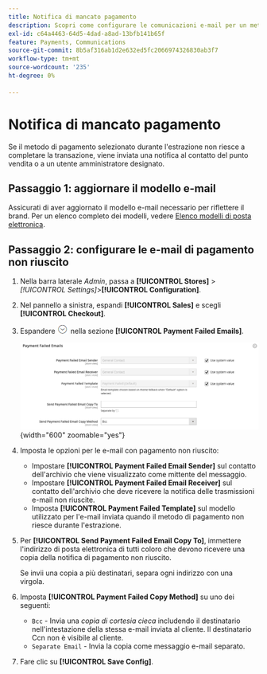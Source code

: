 ```yaml
---
title: Notifica di mancato pagamento
description: Scopri come configurare le comunicazioni e-mail per un metodo di pagamento che non riesce a completare una transazione.
exl-id: c64a4463-64d5-4dad-a8ad-13bfb141b65f
feature: Payments, Communications
source-git-commit: 8b5af316ab1d2e632ed5fc2066974326830ab3f7
workflow-type: tm+mt
source-wordcount: '235'
ht-degree: 0%

---
```


# Notifica di mancato pagamento

Se il metodo di pagamento selezionato durante l&#39;estrazione non riesce a completare la transazione, viene inviata una notifica al contatto del punto vendita o a un utente amministratore designato.

## Passaggio 1: aggiornare il modello e-mail

Assicurati di aver aggiornato il modello e-mail necessario per riflettere il brand. Per un elenco completo dei modelli, vedere [Elenco modelli di posta elettronica](../systems/email-templates.md#email-template-list).

## Passaggio 2: configurare le e-mail di pagamento non riuscito

1. Nella barra laterale _Admin_, passa a **[!UICONTROL Stores]** > _[!UICONTROL Settings]_>**[!UICONTROL Configuration]**.

1. Nel pannello a sinistra, espandi **[!UICONTROL Sales]** e scegli **[!UICONTROL Checkout]**.

1. Espandere ![Il selettore di espansione](../assets/icon-display-expand.png) nella sezione **[!UICONTROL Payment Failed Emails]**.

   ![E-Mail Di Pagamento Non Riuscite](../configuration-reference/sales/assets/checkout-payment-failed-emails.png){width="600" zoomable="yes"}

1. Imposta le opzioni per le e-mail con pagamento non riuscito:

   - Impostare **[!UICONTROL Payment Failed Email Sender]** sul contatto dell&#39;archivio che viene visualizzato come mittente del messaggio.
   - Impostare **[!UICONTROL Payment Failed Email Receiver]** sul contatto dell&#39;archivio che deve ricevere la notifica delle trasmissioni e-mail non riuscite.
   - Imposta **[!UICONTROL Payment Failed Template]** sul modello utilizzato per l&#39;e-mail inviata quando il metodo di pagamento non riesce durante l&#39;estrazione.

1. Per **[!UICONTROL Send Payment Failed Email Copy To]**, immettere l&#39;indirizzo di posta elettronica di tutti coloro che devono ricevere una copia della notifica di pagamento non riuscito.

   Se invii una copia a più destinatari, separa ogni indirizzo con una virgola.

1. Imposta **[!UICONTROL Payment Failed Copy Method]** su uno dei seguenti:

   - `Bcc` - Invia una _copia di cortesia cieca_ includendo il destinatario nell&#39;intestazione della stessa e-mail inviata al cliente. Il destinatario Ccn non è visibile al cliente.
   - `Separate Email` - Invia la copia come messaggio e-mail separato.

1. Fare clic su **[!UICONTROL Save Config]**.
